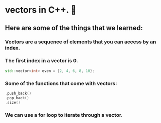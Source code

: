 # vectors in C++. 🙌

## Here are some of the things that we learned:

### Vectors are a sequence of elements that you can access by an index.

### The first index in a vector is 0.
```c++
std::vector<int> even = {2, 4, 6, 8, 10};
```

### Some of the functions that come with vectors:

```c++
.push_back()
.pop_back()
.size()
```

### We can use a for loop to iterate through a vector.